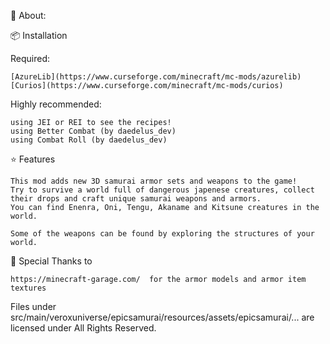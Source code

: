 📖 About:

📦 Installation

Required:

	[AzureLib](https://www.curseforge.com/minecraft/mc-mods/azurelib)
 	[Curios](https://www.curseforge.com/minecraft/mc-mods/curios)

Highly recommended:

	using JEI or REI to see the recipes!
	using Better Combat (by daedelus_dev)
	using Combat Roll (by daedelus_dev)
 

⭐️ Features

	This mod adds new 3D samurai armor sets and weapons to the game!
	Try to survive a world full of dangerous japenese creatures, collect their drops and craft unique samurai weapons and armors.
	You can find Enenra, Oni, Tengu, Akaname and Kitsune creatures in the world.

	Some of the weapons can be found by exploring the structures of your world.

 

🎨 Special Thanks to

	https://minecraft-garage.com/  for the armor models and armor item textures


 Files under src/main/veroxuniverse/epicsamurai/resources/assets/epicsamurai/... are licensed under All Rights Reserved.
